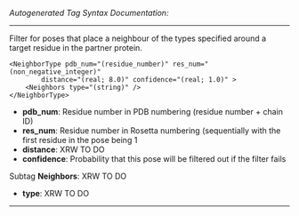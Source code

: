 _Autogenerated Tag Syntax Documentation:_

---
Filter for poses that place a neighbour of the types specified around a target residue in the partner protein.

```
<NeighborType pdb_num="(residue_number)" res_num="(non_negative_integer)"
        distance="(real; 8.0)" confidence="(real; 1.0)" >
    <Neighbors type="(string)" />
</NeighborType>
```

-   **pdb_num**: Residue number in PDB numbering (residue number + chain ID)
-   **res_num**: Residue number in Rosetta numbering (sequentially with the first residue in the pose being 1
-   **distance**: XRW TO DO
-   **confidence**: Probability that this pose will be filtered out if the filter fails


Subtag **Neighbors**:   XRW TO DO

-   **type**: XRW TO DO

---
